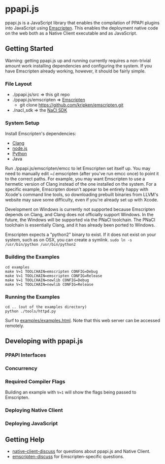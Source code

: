 # ppapi.js #
ppapi.js is a JavaScript library that enables the compilation of PPAPI plugins into JavaScript using [Emscripten](https://github.com/kripken/emscripten).  This enables the deployment native code on the web both as a Native Client executable and as JavaScript.

## Getting Started ##
Warning: getting ppapi.js up and running currently requires a non-trivial amount work installing dependencies and configuring the system.  If you have Emscripten already working, however, it should be fairly simple.

### File Layout ###
* ./ppapi.js/src => this git repo
* ./ppapi.js/emscripten => [Emscripten](https://github.com/kripken/emscripten/wiki/Tutorial)
    * git clone https://github.com/kripken/emscripten.git
* ./nacl_sdk => the [NaCl SDK](https://developers.google.com/native-client/sdk/download)

### System Setup ###
Install Emscripten's dependencies:

* [Clang](http://llvm.org/releases/download.html)
* [node.js](http://nodejs.org/download/)
* [Python](http://www.python.org/download/)
* Java

Run ./ppapi.js/emscripten/emcc to let Emscripten set itself up.  You may need to manually edit ~/.emscripten (after you've run emcc once) to point it to the correct paths.  For example, you may want Emscripten to use a hermetic version of Clang instead of the one installed on the system.  For a specific example, Emscripten doesn't appear to be entirely happy with Xcode's command line tools, so downloading prebuilt binaries from LLVM's website may save some difficulty, even if you're already set up with Xcode.

Development on Windows is currently not supported because Emscripten depends on Clang, and Clang does not officially support Windows.  In the future, the Windows will be supported via the PNaCl toolchain.  The PNaCl toolchain is essentially Clang, and it has already been ported to Windows.

Emscripten expects a "python2" binary to exist.  If it does not exist on your system, such as on OSX, you can create a symlink.
`sudo ln -s /usr/bin/python /usr/bin/python2`

### Building the Examples ###
    cd examples
    make V=1 TOOLCHAIN=emscripten CONFIG=Debug
    make V=1 TOOLCHAIN=emscripten CONFIG=Release
    make V=1 TOOLCHAIN=newlib CONFIG=Debug
    make V=1 TOOLCHAIN=newlib CONFIG=Release

### Running the Examples ###
    cd .. (out of the examples directory)
    python ./tools/httpd.py

Surf to [examples/examples.html](http://127.0.0.1:5103/examples/examples.html).
Note that this web server can be accessed remotely.

## Developing with ppapi.js ##

### PPAPI Interfaces ###

### Concurrency ###

### Required Compiler Flags ###
Building an example with `V=1` will show the flags being passed to Emscripten.

### Deploying Native Client ###

### Deploying JavaScript ###

## Getting Help ##
* [native-client-discuss](https://groups.google.com/forum/#!forum/native-client-discuss) for questions about ppapi.js and Native Client.
* [emscripten-discuss](https://groups.google.com/forum/#!forum/emscripten-discuss) for Emscripten-specific questions.
